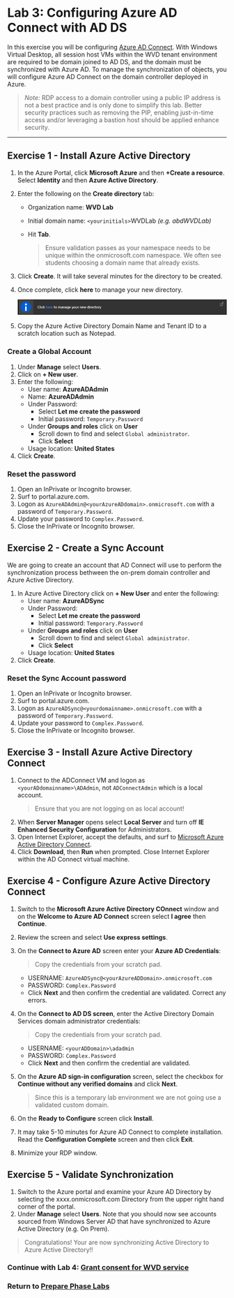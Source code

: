 # Lab 3: Configuring Azure AD Connect with AD DS

In this exercise you will be configuring [Azure AD Connect](https://docs.microsoft.com/en-us/azure/active-directory/hybrid/whatis-azure-ad-connect). With Windows Virtual Desktop, all session host VMs within the WVD tenant environment are required to be domain joined to AD DS, and the domain must be synchronized with Azure AD. To manage the synchronization of objects, you will configure Azure AD Connect on the domain controller deployed in Azure.

> *Note:* RDP access to a domain controller using a public IP address is not a best practice and is only done to simplify this lab. Better security practices such as removing the PIP, enabling just-in-time access and/or leveraging a bastion host should be applied enhance security.

---

## Exercise 1 - Install Azure Active Directory

1. In the Azure Portal, click **Microsoft Azure** and then **+Create a resource**.  Select **Identity** and then **Azure Active Directory**.
2. Enter the following on the **Create directory** tab:
    * Organization name: **WVD Lab**
    * Initial domain name: `<yourinitials>`WVDLab *(e.g. abdWVDLab)*
    * Hit **Tab**.

        >Ensure validation passes as your namespace needs to be unique within the onmicrosoft.com namespace.  We often see students choosing a domain name that already exists.

3. Click **Create**.  It will take several minutes for the directory to be created.
4. Once complete, click **here** to manage your new directory.

    ![ClickHere](../attachments/ClickHere.PNG)

5. Copy the Azure Active Directory Domain Name and Tenant ID to a scratch location such as Notepad.

### Create a Global Account

1. Under **Manage** select **Users**.
2. Click on **+ New user**.
3. Enter the following:
    * User name: **AzureADAdmin**
    * Name: **AzureADAdmin**
    * Under Password:
        * Select **Let me create the password**
        * Initial password: `Temporary.Password`
    * Under **Groups and roles** click on **User**
        * Scroll down to find and select `Global administrator`.
        * Click **Select**
    * Usage location: **United States**
4. Click **Create**.

### Reset the password

1. Open an InPrivate or Incognito browser.
2. Surf to portal.azure.com.
3. Logon as `AzureADAdmin@<yourAzureADdomain>.onmicrosoft.com` with a password of `Temporary.Password`.
4. Update your password to `Complex.Password`.
5. Close the InPrivate or Incognito browser.

## Exercise 2 - Create a Sync Account

We are going to create an account that AD Connect will use to perform the synchronization process bethween the on-prem domain controller and Azure Active Directory.

1. In Azure Active Directory click on **+ New User** and enter the following:
    * User name: **AzureADSync**
    * Under Password:
        * Select **Let me create the password**
        * Initial password: `Temporary.Password`
    * Under **Groups and roles** click on **User**
        * Scroll down to find and select `Global administrator`.
        * Click **Select**
    * Usage location: **United States**
2. Click **Create**.

### Reset the Sync Account password

1. Open an InPrivate or Incognito browser.
2. Surf to portal.azure.com.
3. Logon as `AzureADSync@<yourdomainname>.onmicrosoft.com` with a password of `Temporary.Password`.
4. Update your password to `Complex.Password`.
5. Close the InPrivate or Incognito browser.

## Exercise 3 - Install Azure Active Directory Connect

1. Connect to the ADConnect VM and logon as `<yourADdomainname>\ADAdmin`, not `ADConnectAdmin` which is a local account.
    > Ensure that you are not logging on as local account!
2. When **Server Manager** opens select **Local Server** and turn off **IE Enhanced Security Configuration** for Administrators.
3. Open Internet Explorer, accept the defaults, and surf to [Microsoft Azure Active Directory Connect](http://go.microsoft.com/fwlink/?LinkId=615771).
4. Click **Download**, then **Run** when prompted.
Close Internet Explorer within the AD Connect virtual machine.

## Exercise 4 -  Configure Azure Active Directory Connect

1. Switch to the **Microsoft Azure Active Directory COnnect** window and on the **Welcome to Azure AD Connect** screen select **I agree** then **Continue**.
2. Review the screen and select **Use express settings**.
3. On the **Connect to Azure AD** screen enter your **Azure AD Credentials**:
    > Copy the credentials from your scratch pad.
   * USERNAME: `AzureADSync@<yourAzureADDomain>.onmicrosoft.com`
   * PASSWORD: `Complex.Password`
   * Click **Next** and then confirm the credential are validated.  Correct any errors.
4. On the **Connect to AD DS screen**, enter the Active Directory Domain Services domain administrator credentials:
    > Copy the credentials from your scratch pad.
   * USERNAME: `<yourADDomain>\adadmin`
   * PASSWORD: `Complex.Password`
   * Click **Next** and then confirm the credential are validated.
5. On the **Azure AD sign-in configuration** screen, select the checkbox for **Continue without any verified domains** and click **Next**.

   > Since this is a temporary lab environment we are not going use a validated custom domain.
6. On the **Ready to Configure** screen click **Install**.
7. It may take 5-10 minutes for Azure AD Connect to complete installation. Read the **Configuration Complete** screen and then click **Exit**.
8. Minimize your RDP window.

## Exercise 5 - Validate Synchronization

1. Switch to the Azure portal and examine your Azure AD Directory by selecting the xxxx.onmicrosoft.com  Directory from the upper right hand corner of the portal.
2. Under **Manage** select **Users**. Note that you should now see accounts sourced from Windows Server AD that have synchronized to Azure Active Directory (e.g. On Prem).

> Congratulations!  Your are now synchronizing Active Directory to Azure Active Directory!!

### Continue with Lab 4: [Grant consent for WVD service](Prepare-Lab04-Grant-consent-for-WVD-service.md)

### Return to [Prepare Phase Labs](prepare.md)
